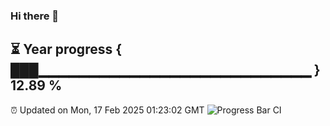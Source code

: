 ### Hi there 👋
⏳ Year progress { ███▁▁▁▁▁▁▁▁▁▁▁▁▁▁▁▁▁▁▁▁▁▁▁▁▁▁▁ } 12.89 %
---
⏰ Updated on Mon, 17 Feb 2025 01:23:02 GMT
![Progress Bar CI](https://github.com/liununu/liununu/workflows/Progress%20Bar%20CI/badge.svg)

